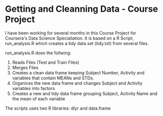 # Getting and Cleanning Data - Course Project

I have been working for several months in this Course Project for Coursera's Data Science Specialiation. It is based on a R Script, run_analysis.R which creates a tidy data set (tidy.txt) from several files.

run_analysis.R does the follwing:

1. Reads Files (Test and Train Files)
2. Merges Files
3. Creates a clean data frame keeping Subject Number, Activity and variables that contain MEANs and STDs.
4. Organices the new data frame and changes Subject and Activity variables into factors
5. Creates a new and tidy data frame grouping Subject, Activity Name and the mean of each variable

The scripts uses two R libraries: dlyr and data.frame
